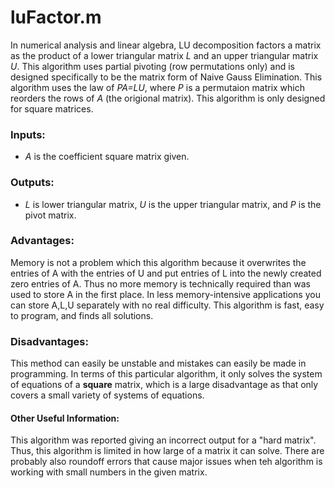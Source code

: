 # luFactor.m
In numerical analysis and linear algebra, LU decomposition factors a matrix as the product of a lower triangular matrix *L* and an upper triangular matrix *U*. This algorithm uses partial pivoting (row permutations only) and is designed specifically to be the matrix form of Naive Gauss Elimination. This algorithm uses the law of *PA=LU*, where *P* is a permutaion matrix which reorders the rows of *A* (the origional matrix). This algorithm is only designed for square matrices.
### Inputs:
* *A* is the coefficient square matrix given.

### Outputs:
* *L* is lower triangular matrix, *U* is the upper triangular matrix, and *P* is the pivot matrix.

### Advantages:
Memory is not a problem which this algorithm because it overwrites the entries of A with the entries of U and put entries of L into the newly created zero entries of A. Thus no more memory is technically required than was used to store A in the first place. In less memory-intensive applications you can store A,L,U separately with no real difficulty.
This algorithm is fast, easy to program, and finds all solutions. 

### Disadvantages:
This method can easily be unstable and mistakes can easily be made in programming. In terms of this particular algorithm, it only solves the system of equations of a **square** matrix, which is a large disadvantage as that only covers a small variety of systems of equations. 

#### Other Useful Information:
This algorithm was reported giving an incorrect output for a "hard matrix". Thus, this algorithm is limited in how large of a matrix it can solve. There are probably also roundoff errors that cause major issues when teh algorithm is working with small numbers in the given matrix.
